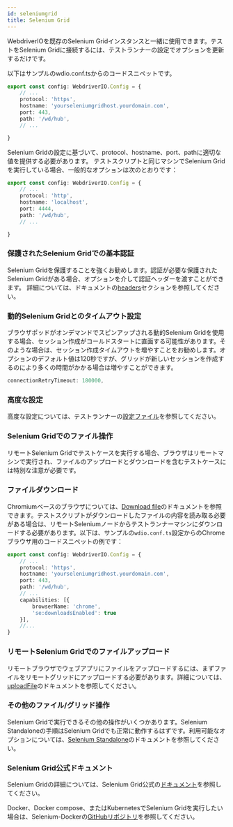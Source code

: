 ```yaml
---
id: seleniumgrid
title: Selenium Grid
---
```


WebdriverIOを既存のSelenium Gridインスタンスと一緒に使用できます。テストをSelenium Gridに接続するには、テストランナーの設定でオプションを更新するだけです。

以下はサンプルのwdio.conf.tsからのコードスニペットです。

```ts title=wdio.conf.ts
export const config: WebdriverIO.Config = {
    // ...
    protocol: 'https',
    hostname: 'yourseleniumgridhost.yourdomain.com',
    port: 443,
    path: '/wd/hub',
    // ...

}
```
Selenium Gridの設定に基づいて、protocol、hostname、port、pathに適切な値を提供する必要があります。
テストスクリプトと同じマシンでSelenium Gridを実行している場合、一般的なオプションは次のとおりです：

```ts title=wdio.conf.ts
export const config: WebdriverIO.Config = {
    // ...
    protocol: 'http',
    hostname: 'localhost',
    port: 4444,
    path: '/wd/hub',
    // ...

}
```

### 保護されたSelenium Gridでの基本認証

Selenium Gridを保護することを強くお勧めします。認証が必要な保護されたSelenium Gridがある場合、オプションを介して認証ヘッダーを渡すことができます。
詳細については、ドキュメントの[headers](https://webdriver.io/docs/configuration/#headers)セクションを参照してください。

### 動的Selenium Gridとのタイムアウト設定

ブラウザポッドがオンデマンドでスピンアップされる動的Selenium Gridを使用する場合、セッション作成がコールドスタートに直面する可能性があります。そのような場合は、セッション作成タイムアウトを増やすことをお勧めします。オプションのデフォルト値は120秒ですが、グリッドが新しいセッションを作成するのにより多くの時間がかかる場合は増やすことができます。

```ts
connectionRetryTimeout: 180000,
```

### 高度な設定

高度な設定については、テストランナーの[設定ファイル](https://webdriver.io/docs/configurationfile)を参照してください。

### Selenium Gridでのファイル操作

リモートSelenium Gridでテストケースを実行する場合、ブラウザはリモートマシンで実行され、ファイルのアップロードとダウンロードを含むテストケースには特別な注意が必要です。

### ファイルダウンロード

Chromiumベースのブラウザについては、[Download file](https://webdriver.io/docs/api/browser/downloadFile)のドキュメントを参照できます。テストスクリプトがダウンロードしたファイルの内容を読み取る必要がある場合は、リモートSeleniumノードからテストランナーマシンにダウンロードする必要があります。以下は、サンプルの`wdio.conf.ts`設定からのChromeブラウザ用のコードスニペットの例です：

```ts title=wdio.conf.ts
export const config: WebdriverIO.Config = {
    // ...
    protocol: 'https',
    hostname: 'yourseleniumgridhost.yourdomain.com',
    port: 443,
    path: '/wd/hub',
    // ...
    capabilities: [{
        browserName: 'chrome',
        'se:downloadsEnabled': true
    }],
    //...
}
```

### リモートSelenium Gridでのファイルアップロード

リモートブラウザでウェブアプリにファイルをアップロードするには、まずファイルをリモートグリッドにアップロードする必要があります。詳細については、[uploadFile](https://webdriver.io/docs/api/browser/uploadFile)のドキュメントを参照してください。

### その他のファイル/グリッド操作

Selenium Gridで実行できるその他の操作がいくつかあります。Selenium Standaloneの手順はSelenium Gridでも正常に動作するはずです。利用可能なオプションについては、[Selenium Standalone](https://webdriver.io/docs/api/selenium/)のドキュメントを参照してください。

### Selenium Grid公式ドキュメント

Selenium Gridの詳細については、Selenium Grid公式の[ドキュメント](https://www.selenium.dev/documentation/grid/)を参照してください。

Docker、Docker compose、またはKubernetesでSelenium Gridを実行したい場合は、Selenium-Dockerの[GitHubリポジトリ](https://github.com/SeleniumHQ/docker-selenium)を参照してください。